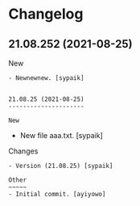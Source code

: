 Changelog
=========


21.08.252 (2021-08-25)
----------------------

New
~~~
- Newnewnew. [sypaik]


21.08.25 (2021-08-25)
---------------------

New
~~~
- New file aaa.txt. [sypaik]

Changes
~~~~~~~
- Version (21.08.25) [sypaik]

Other
~~~~~
- Initial commit. [ayiyowo]


